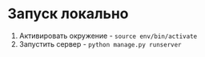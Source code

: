 # Запуск локально

1. Активировать окружение - `source env/bin/activate`
2. Запустить сервер - `python manage.py runserver`
